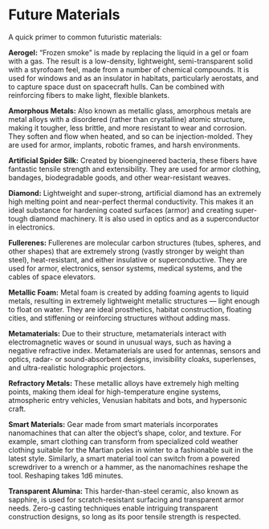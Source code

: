 # Future Materials

A quick primer to common futuristic materials:

<!--sort-->
**Aerogel:** “Frozen smoke” is made by replacing the liquid in a gel or foam with a gas. The result is a low-density, lightweight, semi-transparent solid with a styrofoam feel, made from a number of chemical compounds. It is used for windows and as an insulator in habitats, particularly aerostats, and to capture space dust on spacecraft hulls. Can be combined with reinforcing fibers to make light, flexible blankets.

**Amorphous Metals:** Also known as metallic glass, amorphous metals are metal alloys with a disordered (rather than crystalline) atomic structure, making it tougher, less brittle, and more resistant to wear and corrosion. They soften and flow when heated, and so can be injection-molded. They are used for armor, implants, robotic frames, and harsh environments.

**Artificial Spider Silk:** Created by bioengineered bacteria, these fibers have fantastic tensile strength and extensibility. They are used for armor clothing, bandages, biodegradable goods, and other wear-resistant weaves.

**Diamond:** Lightweight and super-strong, artificial diamond has an extremely high melting point and near-perfect thermal conductivity. This makes it an ideal substance for hardening coated surfaces (armor) and creating super-tough diamond machinery. It is also used in optics and as a superconductor in electronics.

**Fullerenes:** Fullerenes are molecular carbon structures (tubes, spheres, and other shapes) that are extremely strong (vastly stronger by weight than steel), heat-resistant, and either insulative or superconductive. They are used for armor, electronics, sensor systems, medical systems, and the cables of space elevators.

**Metallic Foam:** Metal foam is created by adding foaming agents to liquid metals, resulting in extremely lightweight metallic structures — light enough to float on water. They are ideal prosthetics, habitat construction, floating cities, and stiffening or reinforcing structures without adding mass.

**Metamaterials:** Due to their structure, metamaterials interact with electromagnetic waves or sound in unusual ways, such as having a negative refractive index. Metamaterials are used for antennas, sensors and optics, radar- or sound-absorbent designs, invisibility cloaks, superlenses, and ultra-realistic holographic projectors.

**Refractory Metals:** These metallic alloys have extremely high melting points, making them ideal for high-temperature engine systems, atmospheric entry vehicles, Venusian habitats and bots, and hypersonic craft.

**Smart Materials:** Gear made from smart materials incorporates nanomachines that can alter the object’s shape, color, and texture. For example, smart clothing can transform from specialized cold weather clothing suitable for the Martian poles in winter to a fashionable suit in the latest style. Similarly, a smart material tool can switch from a powered screwdriver to a wrench or a hammer, as the nanomachines reshape the tool. Reshaping takes 1d6 minutes.

**Transparent Alumina:** This harder-than-steel ceramic, also known as sapphire, is used for scratch-resistant surfacing and transparent armor needs. Zero-g casting techniques enable intriguing transparent construction designs, so long as its poor tensile strength is respected.

<!--sort-end-->
